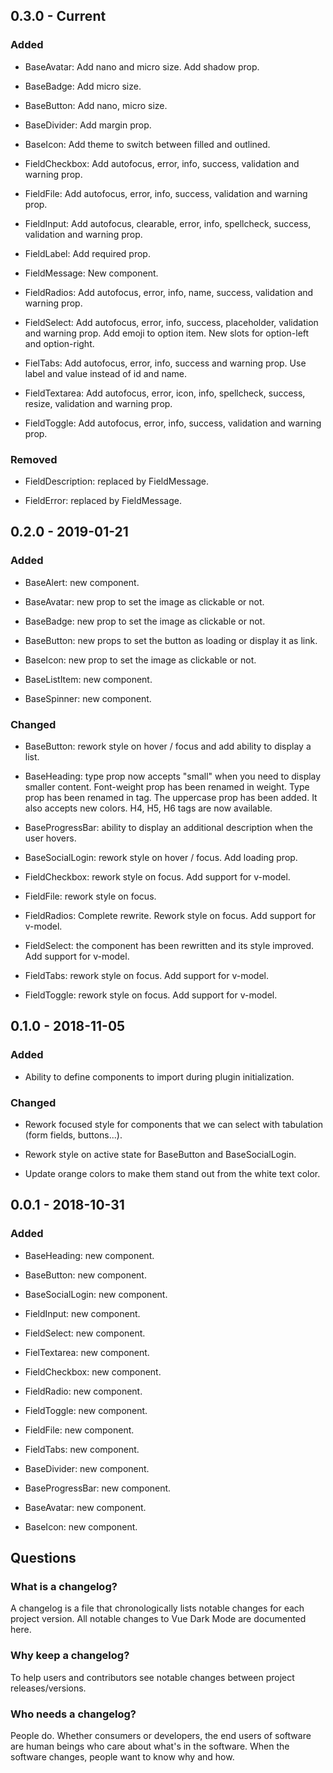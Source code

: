 ## 0.3.0 - Current

### Added

- BaseAvatar: Add nano and micro size. Add shadow prop.

- BaseBadge: Add micro size.

- BaseButton: Add nano, micro size.

- BaseDivider: Add margin prop.

- BaseIcon: Add theme to switch between filled and outlined.

- FieldCheckbox: Add autofocus, error, info, success, validation and warning prop.

- FieldFile: Add autofocus, error, info, success, validation and warning prop.

- FieldInput: Add autofocus, clearable, error, info, spellcheck, success, validation and warning prop.

- FieldLabel: Add required prop.

- FieldMessage: New component.

- FieldRadios: Add autofocus, error, info, name, success, validation and warning prop.

- FieldSelect: Add autofocus, error, info, success, placeholder, validation and warning prop. Add emoji to option item. New slots for option-left and option-right.

- FielTabs: Add autofocus, error, info, success and warning prop. Use label and value instead of id and name.

- FieldTextarea: Add autofocus, error, icon, info, spellcheck, success, resize, validation and warning prop.

- FieldToggle: Add autofocus, error, info, success, validation and warning prop.

### Removed

- FieldDescription: replaced by FieldMessage.

- FieldError: replaced by FieldMessage.

## 0.2.0 - 2019-01-21

### Added

- BaseAlert: new component.

- BaseAvatar: new prop to set the image as clickable or not.

- BaseBadge: new prop to set the image as clickable or not.

- BaseButton: new props to set the button as loading or display it as link.

- BaseIcon: new prop to set the image as clickable or not.

- BaseListItem: new component.

- BaseSpinner: new component.

### Changed

- BaseButton: rework style on hover / focus and add ability to display a list.

- BaseHeading: type prop now accepts "small" when you need to display smaller content. Font-weight prop has been renamed in weight. Type prop has been renamed in tag. The uppercase prop has been added. It also accepts new colors. H4, H5, H6 tags are now available.

- BaseProgressBar: ability to display an additional description when the user hovers.

- BaseSocialLogin: rework style on hover / focus. Add loading prop.

- FieldCheckbox: rework style on focus. Add support for v-model.

- FieldFile: rework style on focus.

- FieldRadios: Complete rewrite. Rework style on focus. Add support for v-model.

- FieldSelect: the component has been rewritten and its style improved. Add support for v-model.

- FieldTabs: rework style on focus. Add support for v-model.

- FieldToggle: rework style on focus. Add support for v-model.

## 0.1.0 - 2018-11-05

### Added

- Ability to define components to import during plugin initialization.

### Changed

- Rework focused style for components that we can select with tabulation (form fields, buttons...).

- Rework style on active state for BaseButton and BaseSocialLogin.

- Update orange colors to make them stand out from the white text color.

## 0.0.1 - 2018-10-31

### Added

- BaseHeading: new component.

- BaseButton: new component.

- BaseSocialLogin: new component.

- FieldInput: new component.

- FieldSelect: new component.

- FielTextarea: new component.

- FieldCheckbox: new component.

- FieldRadio: new component.

- FieldToggle: new component.

- FieldFile: new component.

- FieldTabs: new component.

- BaseDivider: new component.

- BaseProgressBar: new component.

- BaseAvatar: new component.

- BaseIcon: new component.

## Questions

### What is a changelog?

A changelog is a file that chronologically lists notable changes for each project version. All notable changes to Vue Dark Mode are documented here.

### Why keep a changelog?

To help users and contributors see notable changes between project releases/versions.

### Who needs a changelog?

People do. Whether consumers or developers, the end users of software are human beings who care about what's in the software. When the software changes, people want to know why and how.

